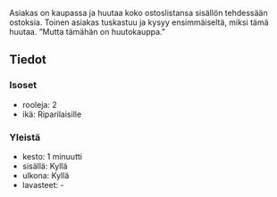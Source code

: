 Asiakas on kaupassa ja huutaa koko ostoslistansa sisällön tehdessään ostoksia. Toinen asiakas tuskastuu ja kysyy ensimmäiseltä, miksi tämä huutaa. ”Mutta tämähän on huutokauppa.” 

## Tiedot
### Isoset
- rooleja: 2
- ikä: Riparilaisille

### Yleistä
- kesto: 1 minuutti
- sisällä: Kyllä
- ulkona: Kyllä
- lavasteet: -